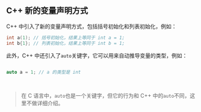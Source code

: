 ## C++ 新的变量声明方式

C++ 中引入了新的变量声明方式，包括括号初始化和列表初始化，例如：

```c++
int a(1); // 括号初始化，结果上等同于 int a = 1;
int b{1}; // 列表初始化，结果上等同于 int b = 1;

```

此外，C++ 中还引入了`auto`关键字，它可以用来自动推导变量的类型，例如：

```c++

auto a = 1; // a 的类型是 int

```

<br />

> 在 C 语言中，`auto`也是一个关键字，但它的行为和 C++ 中的`auto`不同，这里不做详细介绍。